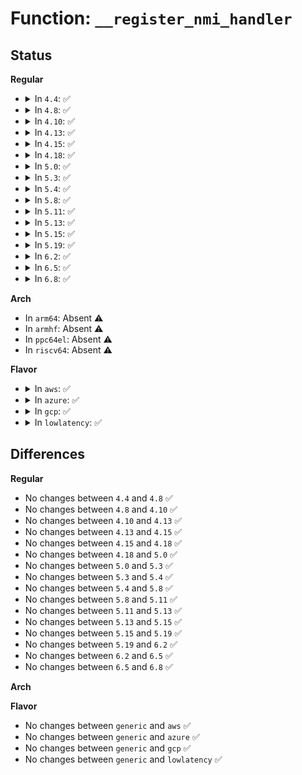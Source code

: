 # Function: <code>__register_nmi_handler</code>

## Status
<b>Regular</b>
<ul>
<li>
<details>
<summary>In <code>4.4</code>: ✅</summary>

```c
int __register_nmi_handler(unsigned int type, struct nmiaction *action);
```

**Collision:** Unique Global

**Inline:** No

**Transformation:** False

**Instances:**

```
In arch/x86/kernel/nmi.c (ffffffff81032460)
Location: arch/x86/kernel/nmi.c:151
Inline: False
Direct callers:
  - arch/x86/events/amd/ibs.c:amd_ibs_init
  - arch/x86/kernel/smpboot.c:native_cpu_up
  - arch/x86/kernel/apic/hw_nmi.c:register_trigger_all_cpu_backtrace
  - drivers/acpi/apei/ghes.c:ghes_probe
```
**Symbols:**

```
ffffffff81032460-ffffffff810325f0: __register_nmi_handler (STB_GLOBAL)
```
</details>
</li>
<li>
<details>
<summary>In <code>4.8</code>: ✅</summary>

```c
int __register_nmi_handler(unsigned int type, struct nmiaction *action);
```

**Collision:** Unique Global

**Inline:** No

**Transformation:** False

**Instances:**

```
In arch/x86/kernel/nmi.c (ffffffff81031590)
Location: arch/x86/kernel/nmi.c:154
Inline: False
Direct callers:
  - arch/x86/events/amd/ibs.c:amd_ibs_init
  - arch/x86/kernel/smpboot.c:native_cpu_up
  - arch/x86/kernel/apic/hw_nmi.c:register_trigger_all_cpu_backtrace
  - drivers/acpi/apei/ghes.c:ghes_probe
```
**Symbols:**

```
ffffffff81031590-ffffffff8103173c: __register_nmi_handler (STB_GLOBAL)
```
</details>
</li>
<li>
<details>
<summary>In <code>4.10</code>: ✅</summary>

```c
int __register_nmi_handler(unsigned int type, struct nmiaction *action);
```

**Collision:** Unique Global

**Inline:** No

**Transformation:** False

**Instances:**

```
In arch/x86/kernel/nmi.c (ffffffff810311e0)
Location: arch/x86/kernel/nmi.c:154
Inline: False
Direct callers:
  - arch/x86/events/amd/ibs.c:amd_ibs_init
  - arch/x86/kernel/cpu/mshyperv.c:ms_hyperv_init_platform
  - arch/x86/kernel/smpboot.c:native_cpu_up
  - arch/x86/kernel/apic/hw_nmi.c:register_nmi_cpu_backtrace_handler
  - drivers/acpi/apei/ghes.c:ghes_probe
```
**Symbols:**

```
ffffffff810311e0-ffffffff8103138c: __register_nmi_handler (STB_GLOBAL)
```
</details>
</li>
<li>
<details>
<summary>In <code>4.13</code>: ✅</summary>

```c
int __register_nmi_handler(unsigned int type, struct nmiaction *action);
```

**Collision:** Unique Global

**Inline:** No

**Transformation:** False

**Instances:**

```
In arch/x86/kernel/nmi.c (ffffffff8102f4c0)
Location: arch/x86/kernel/nmi.c:156
Inline: False
Direct callers:
  - arch/x86/events/amd/ibs.c:amd_ibs_init
  - arch/x86/kernel/cpu/mshyperv.c:ms_hyperv_init_platform
  - arch/x86/kernel/smpboot.c:native_cpu_up
  - arch/x86/kernel/apic/hw_nmi.c:register_nmi_cpu_backtrace_handler
  - drivers/acpi/apei/ghes.c:ghes_probe
```
**Symbols:**

```
ffffffff8102f4c0-ffffffff8102f5a8: __register_nmi_handler (STB_GLOBAL)
```
</details>
</li>
<li>
<details>
<summary>In <code>4.15</code>: ✅</summary>

```c
int __register_nmi_handler(unsigned int type, struct nmiaction *action);
```

**Collision:** Unique Global

**Inline:** No

**Transformation:** False

**Instances:**

```
In arch/x86/kernel/nmi.c (ffffffff810314c0)
Location: arch/x86/kernel/nmi.c:156
Inline: False
Direct callers:
  - arch/x86/events/amd/ibs.c:amd_ibs_init
  - arch/x86/kernel/cpu/mshyperv.c:ms_hyperv_init_platform
  - arch/x86/kernel/smpboot.c:native_cpu_up
  - arch/x86/kernel/apic/hw_nmi.c:register_nmi_cpu_backtrace_handler
  - drivers/acpi/apei/ghes.c:ghes_probe
```
**Symbols:**

```
ffffffff810314c0-ffffffff810315a8: __register_nmi_handler (STB_GLOBAL)
```
</details>
</li>
<li>
<details>
<summary>In <code>4.18</code>: ✅</summary>

```c
int __register_nmi_handler(unsigned int type, struct nmiaction *action);
```

**Collision:** Unique Global

**Inline:** No

**Transformation:** False

**Instances:**

```
In arch/x86/kernel/nmi.c (ffffffff81032410)
Location: arch/x86/kernel/nmi.c:156
Inline: False
Direct callers:
  - arch/x86/events/core.c:init_hw_perf_events
  - arch/x86/events/amd/ibs.c:amd_ibs_init
  - arch/x86/kernel/cpu/mshyperv.c:ms_hyperv_init_platform
  - arch/x86/kernel/smpboot.c:native_cpu_up
  - arch/x86/kernel/apic/hw_nmi.c:register_nmi_cpu_backtrace_handler
  - drivers/acpi/apei/ghes.c:ghes_probe
```
**Symbols:**

```
ffffffff81032410-ffffffff810324f8: __register_nmi_handler (STB_GLOBAL)
```
</details>
</li>
<li>
<details>
<summary>In <code>5.0</code>: ✅</summary>

```c
int __register_nmi_handler(unsigned int type, struct nmiaction *action);
```

**Collision:** Unique Global

**Inline:** No

**Transformation:** False

**Instances:**

```
In arch/x86/kernel/nmi.c (ffffffff810336d0)
Location: arch/x86/kernel/nmi.c:156
Inline: False
Direct callers:
  - arch/x86/events/core.c:init_hw_perf_events
  - arch/x86/events/amd/ibs.c:amd_ibs_init
  - arch/x86/kernel/cpu/mshyperv.c:ms_hyperv_init_platform
  - arch/x86/kernel/smpboot.c:native_cpu_up
  - arch/x86/kernel/apic/hw_nmi.c:register_nmi_cpu_backtrace_handler
  - drivers/acpi/apei/ghes.c:ghes_probe
```
**Symbols:**

```
ffffffff810336d0-ffffffff810337b8: __register_nmi_handler (STB_GLOBAL)
```
</details>
</li>
<li>
<details>
<summary>In <code>5.3</code>: ✅</summary>

```c
int __register_nmi_handler(unsigned int type, struct nmiaction *action);
```

**Collision:** Unique Global

**Inline:** No

**Transformation:** False

**Instances:**

```
In arch/x86/kernel/nmi.c (ffffffff81035890)
Location: arch/x86/kernel/nmi.c:159
Inline: False
Direct callers:
  - arch/x86/events/core.c:init_hw_perf_events
  - arch/x86/events/amd/ibs.c:amd_ibs_init
  - arch/x86/kernel/cpu/mshyperv.c:ms_hyperv_init_platform
  - arch/x86/kernel/reboot.c:nmi_shootdown_cpus
  - arch/x86/kernel/smpboot.c:do_boot_cpu
  - arch/x86/kernel/apic/hw_nmi.c:register_nmi_cpu_backtrace_handler
  - drivers/acpi/apei/ghes.c:ghes_probe
```
**Symbols:**

```
ffffffff81035890-ffffffff81035979: __register_nmi_handler (STB_GLOBAL)
```
</details>
</li>
<li>
<details>
<summary>In <code>5.4</code>: ✅</summary>

```c
int __register_nmi_handler(unsigned int type, struct nmiaction *action);
```

**Collision:** Unique Global

**Inline:** No

**Transformation:** False

**Instances:**

```
In arch/x86/kernel/nmi.c (ffffffff81035fb0)
Location: arch/x86/kernel/nmi.c:159
Inline: False
Direct callers:
  - arch/x86/events/core.c:init_hw_perf_events
  - arch/x86/events/amd/ibs.c:amd_ibs_init
  - arch/x86/kernel/cpu/mshyperv.c:ms_hyperv_init_platform
  - arch/x86/kernel/reboot.c:nmi_shootdown_cpus
  - arch/x86/kernel/smpboot.c:do_boot_cpu
  - arch/x86/kernel/apic/hw_nmi.c:register_nmi_cpu_backtrace_handler
  - arch/x86/platform/uv/uv_nmi.c:uv_register_nmi_notifier
  - arch/x86/platform/uv/uv_nmi.c:uv_register_nmi_notifier
  - drivers/acpi/apei/ghes.c:ghes_probe
```
**Symbols:**

```
ffffffff81035fb0-ffffffff81036089: __register_nmi_handler (STB_GLOBAL)
```
</details>
</li>
<li>
<details>
<summary>In <code>5.8</code>: ✅</summary>

```c
int __register_nmi_handler(unsigned int type, struct nmiaction *action);
```

**Collision:** Unique Global

**Inline:** No

**Transformation:** False

**Instances:**

```
In arch/x86/kernel/nmi.c (ffffffff81037fd0)
Location: arch/x86/kernel/nmi.c:155
Inline: False
Direct callers:
  - arch/x86/events/core.c:init_hw_perf_events
  - arch/x86/events/amd/ibs.c:amd_ibs_init
  - arch/x86/kernel/cpu/mshyperv.c:ms_hyperv_init_platform
  - arch/x86/kernel/reboot.c:nmi_shootdown_cpus
  - arch/x86/kernel/smpboot.c:do_boot_cpu
  - arch/x86/kernel/apic/hw_nmi.c:register_nmi_cpu_backtrace_handler
  - arch/x86/platform/uv/uv_nmi.c:uv_register_nmi_notifier
  - arch/x86/platform/uv/uv_nmi.c:uv_register_nmi_notifier
  - drivers/acpi/apei/ghes.c:ghes_probe
```
**Symbols:**

```
ffffffff81037fd0-ffffffff810380b2: __register_nmi_handler (STB_GLOBAL)
```
</details>
</li>
<li>
<details>
<summary>In <code>5.11</code>: ✅</summary>

```c
int __register_nmi_handler(unsigned int type, struct nmiaction *action);
```

**Collision:** Unique Global

**Inline:** No

**Transformation:** False

**Instances:**

```
In arch/x86/kernel/nmi.c (ffffffff81038b10)
Location: arch/x86/kernel/nmi.c:155
Inline: False
Direct callers:
  - arch/x86/events/core.c:init_hw_perf_events
  - arch/x86/events/amd/ibs.c:perf_event_ibs_init
  - arch/x86/kernel/cpu/mshyperv.c:ms_hyperv_init_platform
  - arch/x86/kernel/reboot.c:nmi_shootdown_cpus
  - arch/x86/kernel/smpboot.c:do_boot_cpu
  - arch/x86/kernel/apic/hw_nmi.c:register_nmi_cpu_backtrace_handler
  - arch/x86/platform/uv/uv_nmi.c:uv_register_nmi_notifier
  - arch/x86/platform/uv/uv_nmi.c:uv_register_nmi_notifier
  - drivers/acpi/apei/ghes.c:ghes_probe
```
**Symbols:**

```
ffffffff81038b10-ffffffff81038bf2: __register_nmi_handler (STB_GLOBAL)
```
</details>
</li>
<li>
<details>
<summary>In <code>5.13</code>: ✅</summary>

```c
int __register_nmi_handler(unsigned int type, struct nmiaction *action);
```

**Collision:** Unique Global

**Inline:** No

**Transformation:** False

**Instances:**

```
In arch/x86/kernel/nmi.c (ffffffff8103a620)
Location: arch/x86/kernel/nmi.c:155
Inline: False
Direct callers:
  - arch/x86/events/core.c:init_hw_perf_events
  - arch/x86/events/amd/ibs.c:amd_ibs_init
  - arch/x86/kernel/cpu/mshyperv.c:ms_hyperv_init_platform
  - arch/x86/kernel/reboot.c:nmi_shootdown_cpus
  - arch/x86/kernel/smpboot.c:do_boot_cpu
  - arch/x86/kernel/apic/hw_nmi.c:register_nmi_cpu_backtrace_handler
  - arch/x86/platform/uv/uv_nmi.c:uv_register_nmi_notifier
  - arch/x86/platform/uv/uv_nmi.c:uv_register_nmi_notifier
  - drivers/acpi/apei/ghes.c:ghes_probe
```
**Symbols:**

```
ffffffff8103a620-ffffffff8103a702: __register_nmi_handler (STB_GLOBAL)
```
</details>
</li>
<li>
<details>
<summary>In <code>5.15</code>: ✅</summary>

```c
int __register_nmi_handler(unsigned int type, struct nmiaction *action);
```

**Collision:** Unique Global

**Inline:** No

**Transformation:** False

**Instances:**

```
In arch/x86/kernel/nmi.c (ffffffff8103ffd0)
Location: arch/x86/kernel/nmi.c:155
Inline: False
Direct callers:
  - arch/x86/events/core.c:init_hw_perf_events
  - arch/x86/events/amd/ibs.c:amd_ibs_init
  - arch/x86/kernel/cpu/mshyperv.c:ms_hyperv_init_platform
  - arch/x86/kernel/reboot.c:nmi_shootdown_cpus
  - arch/x86/kernel/smpboot.c:do_boot_cpu
  - arch/x86/kernel/apic/hw_nmi.c:register_nmi_cpu_backtrace_handler
  - arch/x86/platform/uv/uv_nmi.c:uv_register_nmi_notifier
  - arch/x86/platform/uv/uv_nmi.c:uv_register_nmi_notifier
  - drivers/acpi/apei/ghes.c:ghes_probe
```
**Symbols:**

```
ffffffff8103ffd0-ffffffff810400ce: __register_nmi_handler (STB_GLOBAL)
```
</details>
</li>
<li>
<details>
<summary>In <code>5.19</code>: ✅</summary>

```c
int __register_nmi_handler(unsigned int type, struct nmiaction *action);
```

**Collision:** Unique Global

**Inline:** No

**Transformation:** False

**Instances:**

```
In arch/x86/kernel/nmi.c (ffffffff810476a0)
Location: arch/x86/kernel/nmi.c:155
Inline: False
Direct callers:
  - arch/x86/events/core.c:init_hw_perf_events
  - arch/x86/events/amd/ibs.c:perf_event_ibs_init
  - arch/x86/kernel/cpu/mshyperv.c:ms_hyperv_init_platform
  - arch/x86/kernel/reboot.c:nmi_shootdown_cpus
  - arch/x86/kernel/smpboot.c:do_boot_cpu
  - arch/x86/kernel/apic/hw_nmi.c:register_nmi_cpu_backtrace_handler
  - arch/x86/platform/uv/uv_nmi.c:uv_register_nmi_notifier
  - arch/x86/platform/uv/uv_nmi.c:uv_register_nmi_notifier
  - drivers/acpi/apei/ghes.c:ghes_probe
```
**Symbols:**

```
ffffffff810476a0-ffffffff810477ce: __register_nmi_handler (STB_GLOBAL)
```
</details>
</li>
<li>
<details>
<summary>In <code>6.2</code>: ✅</summary>

```c
int __register_nmi_handler(unsigned int type, struct nmiaction *action);
```

**Collision:** Unique Global

**Inline:** No

**Transformation:** False

**Instances:**

```
In arch/x86/kernel/nmi.c (ffffffff810520d0)
Location: arch/x86/kernel/nmi.c:155
Inline: False
Direct callers:
  - arch/x86/events/core.c:init_hw_perf_events
  - arch/x86/events/amd/ibs.c:perf_event_ibs_init
  - arch/x86/kernel/cpu/mshyperv.c:ms_hyperv_init_platform
  - arch/x86/kernel/reboot.c:nmi_shootdown_cpus
  - arch/x86/kernel/smpboot.c:do_boot_cpu
  - arch/x86/kernel/apic/hw_nmi.c:register_nmi_cpu_backtrace_handler
  - arch/x86/platform/uv/uv_nmi.c:uv_register_nmi_notifier
  - arch/x86/platform/uv/uv_nmi.c:uv_register_nmi_notifier
  - drivers/acpi/apei/ghes.c:ghes_probe
```
**Symbols:**

```
ffffffff810520d0-ffffffff810521fe: __register_nmi_handler (STB_GLOBAL)
```
</details>
</li>
<li>
<details>
<summary>In <code>6.5</code>: ✅</summary>

```c
int __register_nmi_handler(unsigned int type, struct nmiaction *action);
```

**Collision:** Unique Global

**Inline:** No

**Transformation:** False

**Instances:**

```
In arch/x86/kernel/nmi.c (ffffffff81052e30)
Location: arch/x86/kernel/nmi.c:164
Inline: False
Direct callers:
  - arch/x86/events/core.c:init_hw_perf_events
  - arch/x86/events/amd/ibs.c:perf_event_ibs_init
  - arch/x86/kernel/cpu/mshyperv.c:ms_hyperv_init_platform
  - arch/x86/kernel/reboot.c:nmi_shootdown_cpus
  - arch/x86/kernel/smp.c:native_stop_other_cpus
  - arch/x86/kernel/apic/hw_nmi.c:register_nmi_cpu_backtrace_handler
  - arch/x86/platform/uv/uv_nmi.c:uv_register_nmi_notifier
  - arch/x86/platform/uv/uv_nmi.c:uv_register_nmi_notifier
  - drivers/acpi/apei/ghes.c:ghes_probe
```
**Symbols:**

```
ffffffff81052e30-ffffffff81052f5e: __register_nmi_handler (STB_GLOBAL)
```
</details>
</li>
<li>
<details>
<summary>In <code>6.8</code>: ✅</summary>

```c
int __register_nmi_handler(unsigned int type, struct nmiaction *action);
```

**Collision:** Unique Global

**Inline:** No

**Transformation:** False

**Instances:**

```
In arch/x86/kernel/nmi.c (ffffffff8105a050)
Location: arch/x86/kernel/nmi.c:165
Inline: False
Direct callers:
  - arch/x86/events/core.c:init_hw_perf_events
  - arch/x86/events/amd/ibs.c:perf_event_ibs_init
  - arch/x86/kernel/cpu/mshyperv.c:ms_hyperv_init_platform
  - arch/x86/kernel/reboot.c:nmi_shootdown_cpus
  - arch/x86/kernel/smp.c:native_stop_other_cpus
  - arch/x86/kernel/apic/hw_nmi.c:register_nmi_cpu_backtrace_handler
  - arch/x86/platform/uv/uv_nmi.c:uv_register_nmi_notifier
  - arch/x86/platform/uv/uv_nmi.c:uv_register_nmi_notifier
  - drivers/acpi/apei/ghes.c:ghes_probe
```
**Symbols:**

```
ffffffff8105a050-ffffffff8105a17e: __register_nmi_handler (STB_GLOBAL)
```
</details>
</li>
</ul>
<b>Arch</b>
<ul>
<li>
In <code>arm64</code>: Absent ⚠️
</li>
<li>
In <code>armhf</code>: Absent ⚠️
</li>
<li>
In <code>ppc64el</code>: Absent ⚠️
</li>
<li>
In <code>riscv64</code>: Absent ⚠️
</li>
</ul>
<b>Flavor</b>
<ul>
<li>
<details>
<summary>In <code>aws</code>: ✅</summary>

```c
int __register_nmi_handler(unsigned int type, struct nmiaction *action);
```

**Collision:** Unique Global

**Inline:** No

**Transformation:** False

**Instances:**

```
In arch/x86/kernel/nmi.c (ffffffff81036110)
Location: arch/x86/kernel/nmi.c:159
Inline: False
Direct callers:
  - arch/x86/events/core.c:init_hw_perf_events
  - arch/x86/events/amd/ibs.c:amd_ibs_init
  - arch/x86/kernel/cpu/mshyperv.c:ms_hyperv_init_platform
  - arch/x86/kernel/reboot.c:nmi_shootdown_cpus
  - arch/x86/kernel/smpboot.c:do_boot_cpu
  - arch/x86/kernel/apic/hw_nmi.c:register_nmi_cpu_backtrace_handler
```
**Symbols:**

```
ffffffff81036110-ffffffff810361e9: __register_nmi_handler (STB_GLOBAL)
```
</details>
</li>
<li>
<details>
<summary>In <code>azure</code>: ✅</summary>

```c
int __register_nmi_handler(unsigned int type, struct nmiaction *action);
```

**Collision:** Unique Global

**Inline:** No

**Transformation:** False

**Instances:**

```
In arch/x86/kernel/nmi.c (ffffffff81025a60)
Location: arch/x86/kernel/nmi.c:159
Inline: False
Direct callers:
  - arch/x86/events/core.c:init_hw_perf_events
  - arch/x86/events/amd/ibs.c:amd_ibs_init
  - arch/x86/kernel/cpu/mshyperv.c:ms_hyperv_init_platform
  - arch/x86/kernel/reboot.c:nmi_shootdown_cpus
  - arch/x86/kernel/smpboot.c:do_boot_cpu
  - arch/x86/kernel/apic/hw_nmi.c:register_nmi_cpu_backtrace_handler
```
**Symbols:**

```
ffffffff81025a60-ffffffff81025b39: __register_nmi_handler (STB_GLOBAL)
```
</details>
</li>
<li>
<details>
<summary>In <code>gcp</code>: ✅</summary>

```c
int __register_nmi_handler(unsigned int type, struct nmiaction *action);
```

**Collision:** Unique Global

**Inline:** No

**Transformation:** False

**Instances:**

```
In arch/x86/kernel/nmi.c (ffffffff81035f70)
Location: arch/x86/kernel/nmi.c:159
Inline: False
Direct callers:
  - arch/x86/events/core.c:init_hw_perf_events
  - arch/x86/events/amd/ibs.c:amd_ibs_init
  - arch/x86/kernel/cpu/mshyperv.c:ms_hyperv_init_platform
  - arch/x86/kernel/reboot.c:nmi_shootdown_cpus
  - arch/x86/kernel/smpboot.c:do_boot_cpu
  - arch/x86/kernel/apic/hw_nmi.c:register_nmi_cpu_backtrace_handler
  - drivers/acpi/apei/ghes.c:ghes_probe
```
**Symbols:**

```
ffffffff81035f70-ffffffff81036049: __register_nmi_handler (STB_GLOBAL)
```
</details>
</li>
<li>
<details>
<summary>In <code>lowlatency</code>: ✅</summary>

```c
int __register_nmi_handler(unsigned int type, struct nmiaction *action);
```

**Collision:** Unique Global

**Inline:** No

**Transformation:** False

**Instances:**

```
In arch/x86/kernel/nmi.c (ffffffff81036f50)
Location: arch/x86/kernel/nmi.c:159
Inline: False
Direct callers:
  - arch/x86/events/core.c:init_hw_perf_events
  - arch/x86/events/amd/ibs.c:amd_ibs_init
  - arch/x86/kernel/cpu/mshyperv.c:ms_hyperv_init_platform
  - arch/x86/kernel/reboot.c:nmi_shootdown_cpus
  - arch/x86/kernel/smpboot.c:do_boot_cpu
  - arch/x86/kernel/apic/hw_nmi.c:register_nmi_cpu_backtrace_handler
  - arch/x86/platform/uv/uv_nmi.c:uv_register_nmi_notifier
  - arch/x86/platform/uv/uv_nmi.c:uv_register_nmi_notifier
  - drivers/acpi/apei/ghes.c:ghes_probe
```
**Symbols:**

```
ffffffff81036f50-ffffffff81037029: __register_nmi_handler (STB_GLOBAL)
```
</details>
</li>
</ul>

## Differences
<b>Regular</b>
<ul>
<li>
No changes between <code>4.4</code> and <code>4.8</code> ✅
</li>
<li>
No changes between <code>4.8</code> and <code>4.10</code> ✅
</li>
<li>
No changes between <code>4.10</code> and <code>4.13</code> ✅
</li>
<li>
No changes between <code>4.13</code> and <code>4.15</code> ✅
</li>
<li>
No changes between <code>4.15</code> and <code>4.18</code> ✅
</li>
<li>
No changes between <code>4.18</code> and <code>5.0</code> ✅
</li>
<li>
No changes between <code>5.0</code> and <code>5.3</code> ✅
</li>
<li>
No changes between <code>5.3</code> and <code>5.4</code> ✅
</li>
<li>
No changes between <code>5.4</code> and <code>5.8</code> ✅
</li>
<li>
No changes between <code>5.8</code> and <code>5.11</code> ✅
</li>
<li>
No changes between <code>5.11</code> and <code>5.13</code> ✅
</li>
<li>
No changes between <code>5.13</code> and <code>5.15</code> ✅
</li>
<li>
No changes between <code>5.15</code> and <code>5.19</code> ✅
</li>
<li>
No changes between <code>5.19</code> and <code>6.2</code> ✅
</li>
<li>
No changes between <code>6.2</code> and <code>6.5</code> ✅
</li>
<li>
No changes between <code>6.5</code> and <code>6.8</code> ✅
</li>
</ul>
<b>Arch</b>
<ul>
</ul>
<b>Flavor</b>
<ul>
<li>
No changes between <code>generic</code> and <code>aws</code> ✅
</li>
<li>
No changes between <code>generic</code> and <code>azure</code> ✅
</li>
<li>
No changes between <code>generic</code> and <code>gcp</code> ✅
</li>
<li>
No changes between <code>generic</code> and <code>lowlatency</code> ✅
</li>
</ul>

